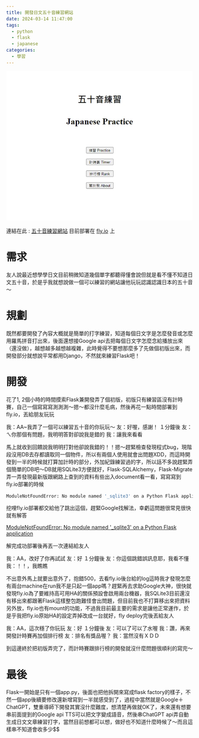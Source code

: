 ```yaml
---
title: 開發日文五十音練習網站
date: 2024-03-14 11:47:00
tags: 
  - python
  - flask
  - japanese
categories:
  - 學習
---
```


![](images/2024-03-14開發日文五十音練習網站/1_YuIpjHE0PKu8x0UpgikWGw.webp)


連結在此 : [五十音練習網站](https://japanese-practice.fly.dev/)
目前部署在 [fly.io](https://fly.io/) 上

# 需求

友人說最近想學學日文目前稍微知道幾個單字都聽得懂會說但就是看不懂不知道日文五十音，於是乎我就想說做一個可以練習的網站讓他玩玩認識認識日本的五十音～

# 規劃

既然都要開發了內容大概就是簡單的打字練習，知道每個日文字是怎麼發音或怎麼用羅馬拼音打出來，後面還想接Google api去把每個日文字怎麼念給播放出來（還沒做），越想越多越想越複雜，此時覺得不要想那麼多了先做個初版出來，而開發部分就想說平常都用Django，不然就來練習Flask吧！

# 開發

花了1, 2個小時的時間摸索Flask兼開發弄了個初版，初版只有練習區沒有計時賽，自己一個寫寫寫測測測～摁～都沒什麼毛病，然後再花一點時間部署到fly.io，丟給朋友玩玩

我：AA~我弄了一個可以練習五十音的你玩玩～
友：好喔，感謝！
１分鐘後
友：ㄟ你那個有問題，我明明答對卻說我是錯的
我：讓我來看看

馬上就收到回饋說我明明打對他卻說我錯的！！摁～趕緊檢查發現程式bug，現階段沒用DB去存都讀取同一個物件，所以有兩個人使用就會出問題XDD，而這時開發到一半的時候就打算加計時的部分，外加紀錄練習過的字，所以話不多說趕緊弄個簡單的DB吧～DB就用SQLite3方便就好，Flask-SQLAlchemy，Flask-Migrate弄一弄發現最新版跟網路上查到的資料有些出入document看一看，寫寫寫到fly.io部署的時候

```bash
ModuleNotFoundError: No module named '_sqlite3' on a Python Flask application
```

挖哩fly.io部署都交給他了跳出這個，趕緊Google找解法，幸虧這問題很常見很快就有解答


[ModuleNotFoundError: No module named '_sqlite3' on a Python Flask application](https://community.fly.io/t/modulenotfounderror-no-module-named-sqlite3-on-a-python-flask-application/9487)


解完成功部署後再丟一次連結給友人

我：AA，改好了你再試試
友：好
１分鐘後
友：你這個跳錯誤訊息耶，我看不懂
我：！！，我瞧瞧

不出意外馬上就要出意外了，抱錯500，去看fly.io後台給的log這時我才發現怎麼有兩台machine在run我不是只起一個app嗎？趕緊再去求助Google大神，很快就發現fly.io為了要維持高可用HA的關係預設會啟用兩台機器，我SQLite3目前還沒有移出來都跟著Flask這樣整包跑難怪會出問題，但目前我也不打算移出來把資料另外放，fly.io也有mount的功能，不過我目前最主要的需求是讓他正常運作，於是乎我把fly.io原始HA的設定弄掉改成一台就好，fly deploy完後丟給友人

我：AA，這次穩了你玩玩
友：好
１分鐘後
友：可以了可以了水喔
我：讚，再來開發計時賽再加個排行榜
友：排名有獎品喔？
我：當然沒有ＸＤＤ

到這邊終於把初版弄完了，而計時賽跟排行榜的開發就沒什麼問題很順利的寫完～

# 最後

Flask一開始是只有一個app.py，後面也把他拆開來寫成flask factory的樣子，不然一個app後續要修改還新增寫到一半就感受到了，過程中當然就是Google＋ChatGPT，雙重導師下開發其實沒什麼難度，想清楚再做就OK了，未來還有想要串前面提到的Google api TTS可以把文字變成語音，然後串ChatGPT api弄自動生成日文文章練習打字，當然目前想都可以想，做好也不知道什麼時候了～而且這樣串不知道會收多少$$
